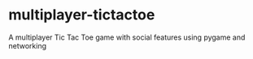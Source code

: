 # multiplayer-tictactoe
A multiplayer Tic Tac Toe game with social features using pygame and networking
